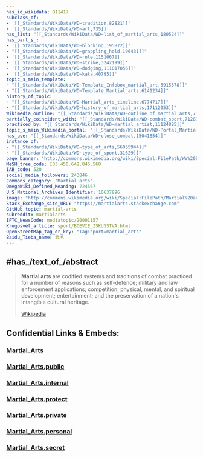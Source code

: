 ```yaml
---
has_id_wikidata: Q11417
subclass_of:
- '[[_Standards/WikiData/WD~tradition,82821]]'
- '[[_Standards/WikiData/WD~art,735]]'
has_list: "[[_Standards/WikiData/WD~list_of_martial_arts,180524]]"
has_part_s_:
- '[[_Standards/WikiData/WD~blocking,195872]]'
- "[[_Standards/WikiData/WD~grappling_hold,196431]]"
- '[[_Standards/WikiData/WD~rule,1151067]]'
- '[[_Standards/WikiData/WD~strike,3242199]]'
- '[[_Standards/WikiData/WD~dodging,111017056]]'
- '[[_Standards/WikiData/WD~kata,40795]]'
topic_s_main_template:
- "[[_Standards/WikiData/WD~Template_Infobox_martial_art,5915378]]"
- "[[_Standards/WikiData/WD~Template_Martial_arts,6141234]]"
history_of_topic:
- "[[_Standards/WikiData/WD~Martial_arts_timeline,6774717]]"
- "[[_Standards/WikiData/WD~history_of_martial_arts,17112053]]"
Wikimedia_outline: "[[_Standards/WikiData/WD~outline_of_martial_arts,7112681]]"
partially_coincident_with: "[[_Standards/WikiData/WD~combat_sport,7128792]]"
practiced_by: "[[_Standards/WikiData/WD~martial_artist,11124885]]"
topic_s_main_Wikimedia_portal: "[[_Standards/WikiData/WD~Portal_Martial_arts,14614552]]"
has_use: "[[_Standards/WikiData/WD~close_combat,15041854]]"
instance_of:
- "[[_Standards/WikiData/WD~type_of_arts,56055944]]"
- "[[_Standards/WikiData/WD~type_of_sport,31629]]"
page_banner: "http://commons.wikimedia.org/wiki/Special:FilePath/WV%20banner%20Martial%20arts%20Flying%20sidekick.jpg"
MeSH_tree_code: I03.450.642.845.560
IAB_code: 520
social_media_followers: 243846
Commons_category: "Martial arts"
OmegaWiki_Defined_Meaning: 724567
U_S_National_Archives_Identifier: 10637896
image: "http://commons.wikimedia.org/wiki/Special:FilePath/Martial%20arts%20-%20Fragrant%20Hills.JPG"
Stack_Exchange_site_URL: "https://martialarts.stackexchange.com"
GitHub_topic: martial-arts
subreddit: martialarts
IPTC_NewsCode: mediatopic/20001157
Krugosvet_article: sport/BOEVIE_ISKUSSTVA.html
OpenStreetMap_tag_or_key: "Tag:sport=martial_arts"
Baidu_Tieba_name: 武术
---
```


## #has_/text_of_/abstract 

> **Martial arts** are codified systems and traditions of combat practiced for a number of reasons 
> such as self-defence; military and law enforcement applications; competition;  physical, mental, 
> and spiritual development; entertainment; and the preservation of a nation's intangible cultural heritage.
>
> [Wikipedia](https://en.wikipedia.org/wiki/Martial%20arts) 






## Confidential Links & Embeds: 

### [Martial_Arts](/_Standards/bio/Society/Communication/Performing_Arts/Sport/Martial_Arts.md) 

### [Martial_Arts.public](/_public/bio/Society/Communication/Performing_Arts/Sport/Martial_Arts.public.md) 

### [Martial_Arts.internal](/_internal/bio/Society/Communication/Performing_Arts/Sport/Martial_Arts.internal.md) 

### [Martial_Arts.protect](/_protect/bio/Society/Communication/Performing_Arts/Sport/Martial_Arts.protect.md) 

### [Martial_Arts.private](/_private/bio/Society/Communication/Performing_Arts/Sport/Martial_Arts.private.md) 

### [Martial_Arts.personal](/_personal/bio/Society/Communication/Performing_Arts/Sport/Martial_Arts.personal.md) 

### [Martial_Arts.secret](/_secret/bio/Society/Communication/Performing_Arts/Sport/Martial_Arts.secret.md)

